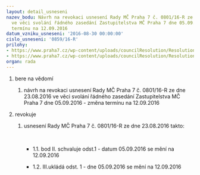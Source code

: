 ```yaml
---
layout: detail_usneseni
nazev_bodu: Návrh na revokaci usnesení Rady MČ Praha 7 č. 0801/16-R ze dne 23.08.2016
  ve věci svolání řádného zasedání Zastupitelstva MČ Praha 7 dne 05.09.2016 - změna
  termínu na 12.09.2016
datum_vzniku_usneseni: '2016-08-30 00:00:00'
cislo_usneseni: '0859/16-R'
prilohy:
- https://www.praha7.cz/wp-content/uploads/councilResolution/Resolutions/28128/export/duvodova_zprava__svolani_82~98205.docx
- https://www.praha7.cz/wp-content/uploads/councilResolution/Resolutions/28128/export/export~297949.pdf
organ: rada
---
```

<ol class="urzList_view" id="urzList">
<li class="urzClass1" id=""><span name="1">bere na vědomí</span> 
<ol class="urzOlClass">
<li class="urzClass2" style="TEXT-ALIGN: left" id=""><span><p>návrh&nbsp;na revokaci usnesení Rady MČ Praha 7 č. 0801/16-R ze dne 23.08.2016 ve věci svolání řádného zasedání Zastupitelstva MČ Praha 7 dne 05.09.2016 - změna termínu na 12.09.2016<br></p></span></li></ol></li>
<li class="urzClass1" id=""><span name="21">revokuje</span> 
<ol class="urzOlClass">
<li class="urzClass2" style="TEXT-ALIGN: left" id=""><span><p>usnesení Rady MČ Praha 7 č. 0801/16-R ze dne 23.08.2016 takto:</p><p>&nbsp;</p></span>
<ul class="urzUlClass">
<li class="urzClass3" style="TEXT-ALIGN: left" id=""><span><p>1.1. bod II. schvaluje odst.1 - datum 05.09.2016&nbsp;se mění na 12.09.2016&nbsp;</p></span></li>
<li class="urzClass3" style="TEXT-ALIGN: left" id=""><span><p>1.2. III.ukládá&nbsp;odst. 1 -&nbsp;dne 05.09.2016 se mění na 12.09.2016&nbsp;</p></span></li></ul></li></ol></li></ol>